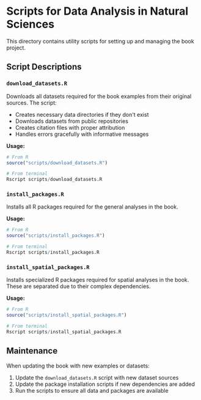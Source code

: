 # Scripts for Data Analysis in Natural Sciences

This directory contains utility scripts for setting up and managing the book project.

## Script Descriptions

### `download_datasets.R`

Downloads all datasets required for the book examples from their original sources. The script:

- Creates necessary data directories if they don't exist
- Downloads datasets from public repositories
- Creates citation files with proper attribution
- Handles errors gracefully with informative messages

**Usage:**

```r
# From R
source("scripts/download_datasets.R")

# From terminal
Rscript scripts/download_datasets.R
```

### `install_packages.R`

Installs all R packages required for the general analyses in the book.

**Usage:**

```r
# From R
source("scripts/install_packages.R")

# From terminal
Rscript scripts/install_packages.R
```

### `install_spatial_packages.R`

Installs specialized R packages required for spatial analyses in the book. These are separated due to their complex dependencies.

**Usage:**

```r
# From R
source("scripts/install_spatial_packages.R")

# From terminal
Rscript scripts/install_spatial_packages.R
```

## Maintenance

When updating the book with new examples or datasets:

1. Update the `download_datasets.R` script with new dataset sources
2. Update the package installation scripts if new dependencies are added
3. Run the scripts to ensure all data and packages are available
